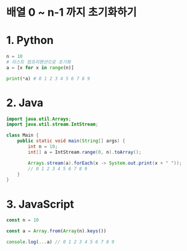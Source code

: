 # 배열 0 ~ n-1 까지 초기화하기

# 1. Python
```python
n = 10
# 리스트 컴프리헨션으로 초기화
a = [x for x in range(n)]

print(*a) # 0 1 2 3 4 5 6 7 8 9
```

# 2. Java
```java
import java.util.Arrays;
import java.util.stream.IntStream;

class Main {
    public static void main(String[] args) {
        int n = 10;
        int[] a = IntStream.range(0, n).toArray();

        Arrays.stream(a).forEach(x -> System.out.print(x + " "));
        // 0 1 2 3 4 5 6 7 8 9
    }
}
```

# 3. JavaScript
```js
const n = 10

const a = Array.from(Array(n).keys())

console.log(...a) // 0 1 2 3 4 5 6 7 8 9
```